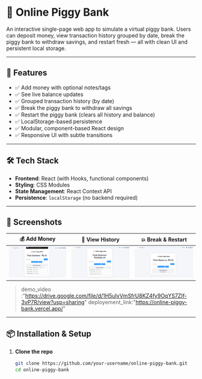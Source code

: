 # 🐷 Online Piggy Bank

An interactive single-page web app to simulate a virtual piggy bank. Users can deposit money, view transaction history grouped by date, break the piggy bank to withdraw savings, and restart fresh — all with clean UI and persistent local storage.

---

## 🚀 Features

- ✅ Add money with optional notes/tags
- ✅ See live balance updates
- ✅ Grouped transaction history (by date)
- ✅ Break the piggy bank to withdraw all savings
- ✅ Restart the piggy bank (clears all history and balance)
- ✅ LocalStorage-based persistence
- ✅ Modular, component-based React design
- ✅ Responsive UI with subtle transitions

---

## 🛠️ Tech Stack

- **Frontend**: React (with Hooks, functional components)
- **Styling**: CSS Modules
- **State Management**: React Context API
- **Persistence**: `localStorage` (no backend required)

---

## 📸 Screenshots

| 💰 Add Money | 📜 View History | 💥 Break & Restart |
|-------------|------------------|--------------------|
| ![Break](src/assets/functionalities.png) | ![Transaction_List](src/assets/transaction_list.png) | ![piggi_UI](src/assets/piggi_bank_ui.png) |

> demo_video :"https://drive.google.com/file/d/1H5uIvVmSfrU8KZ4fy9OqYS7ZIf-3vP7R/view?usp=sharing"
>deployement_link:"https://online-piggy-bank.vercel.app/"

---

## 📦 Installation & Setup

1. **Clone the repo**

   ```bash
   git clone https://github.com/your-username/online-piggy-bank.git
   cd online-piggy-bank
